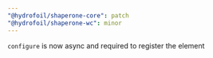 ```yaml
---
"@hydrofoil/shaperone-core": patch
"@hydrofoil/shaperone-wc": minor
---
```


`configure` is now async and required to register the element
